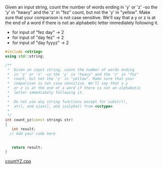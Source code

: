 Given an input string, count the number of words ending in 'y' or 'z' -so the 'y' in "heavy" and the 'z' in "fez" count, but not the 'y' in "yellow". Make sure that your comparison is not case sensitive. We'll say that a y or z is at the end of a word if there is not an alphabetic letter immediately following it.

* for input of "fez day" → 2
* for input of "day fez" → 2
* for input of "day fyyyz" → 2

```cpp
#include <string>
using std::string;

/**
 *  Given an input string, count the number of words ending 
 *  in 'y' or 'z' -so the 'y' in "heavy" and the 'z' in "fez" 
 *  count, but not the 'y' in "yellow". Make sure that your 
 *  comparison is not case sensitive. We'll say that a y 
 *  or z is at the end of a word if there is not an alphabetic 
 *  letter immediately following it. 
 *
 *  Do not use any string functions except for substr(), 
 *  at(), and size(), and isalpha() from <cctype>.
 *
 */
int count_yz(const string& str)
{
   int result;
  // Add your code here
   
   
   return result;
}
```

[countYZ.cpp](https://codecheck.io/files/23020921215sxy2vjyydptkb578yc0eav49)